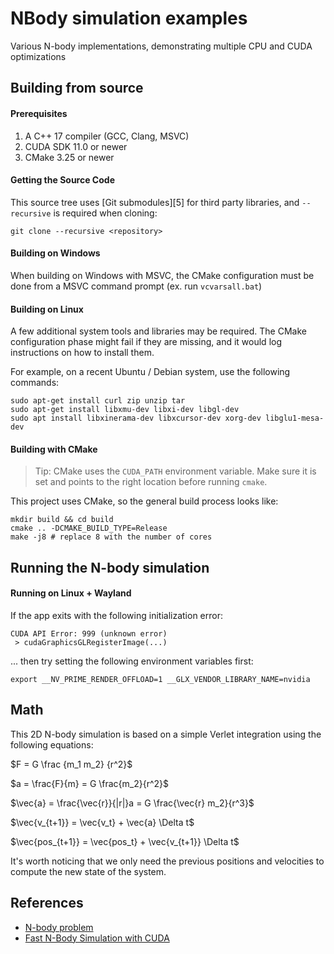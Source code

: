 
# NBody simulation examples

Various N-body implementations, demonstrating multiple CPU and CUDA optimizations

## Building from source

#### Prerequisites

1. A C++ 17 compiler (GCC, Clang, MSVC)
2. CUDA SDK 11.0 or newer
3. CMake 3.25 or newer

#### Getting the Source Code

This source tree uses [Git submodules][5] for third party libraries,
and `--recursive` is required when cloning:

```shell
git clone --recursive <repository>
```

#### Building on Windows

When building on Windows with MSVC, the CMake configuration must be done from
a MSVC command prompt (ex. run `vcvarsall.bat`)

#### Building on Linux

A few additional system tools and libraries may be required. The CMake 
configuration phase might fail if they are missing, and it would log 
instructions on how to install them.

For example, on a recent Ubuntu / Debian system, use the following commands:

```
sudo apt-get install curl zip unzip tar
sudo apt-get install libxmu-dev libxi-dev libgl-dev
sudo apt install libxinerama-dev libxcursor-dev xorg-dev libglu1-mesa-dev
```

#### Building with CMake

> Tip: CMake uses the `CUDA_PATH` environment variable. Make sure it is set
> and points to the right location before running `cmake`.

This project uses CMake, so the general build process looks like:

```shell
mkdir build && cd build
cmake .. -DCMAKE_BUILD_TYPE=Release
make -j8 # replace 8 with the number of cores
```

## Running the N-body simulation

#### Running on Linux + Wayland 

If the app exits with the following initialization error:

```
CUDA API Error: 999 (unknown error)
 > cudaGraphicsGLRegisterImage(...)
```

... then try setting the following environment variables first:

```
export __NV_PRIME_RENDER_OFFLOAD=1 __GLX_VENDOR_LIBRARY_NAME=nvidia
```

## Math

This 2D N-body simulation is based on a simple Verlet integration using 
the following equations:

$F = G \frac {m_1 m_2} {r^2}$

$a = \frac{F}{m} = G \frac{m_2}{r^2}$

$\vec{a} = \frac{\vec{r}}{|r|}a = G \frac{\vec{r} m_2}{r^3}$

$\vec{v_{t+1}} = \vec{v_t} + \vec{a} \Delta t$

$\vec{pos_{t+1}} = \vec{pos_t} + \vec{v_{t+1}} \Delta t$

It's worth noticing that we only need the previous positions and velocities to
compute the new state of the system.

## References

- [N-body problem](https://en.wikipedia.org/wiki/N-body_problem)
- [Fast N-Body Simulation with CUDA](https://developer.nvidia.com/gpugems/gpugems3/part-v-physics-simulation/chapter-31-fast-n-body-simulation-cuda)
